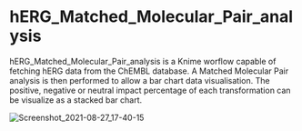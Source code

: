 # hERG_Matched_Molecular_Pair_analysis

hERG_Matched_Molecular_Pair_analysis is a Knime worflow capable of fetching hERG data from the ChEMBL database. A Matched Molecular Pair analysis is then performed to allow a bar chart data visualisation. The positive, negative or neutral impact percentage of each transformation can be visualize as a stacked bar chart.

![Screenshot_2021-08-27_17-40-15](https://user-images.githubusercontent.com/71086972/131153246-08fbd664-ffbb-4c81-bb92-842e07949dcc.png)
